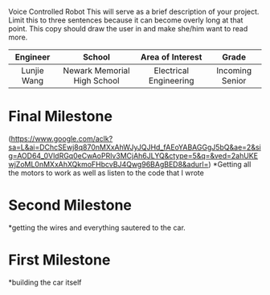 Voice Controlled Robot
This will serve as a brief description of your project. Limit this to three sentences because it can become overly long at that point. This copy should draw the user in and make she/him want to read more.

| **Engineer** | **School** | **Area of Interest** | **Grade** |
|:--:|:--:|:--:|:--:|
| Lunjie Wang | Newark Memorial High School | Electrical Engineering | Incoming Senior
  
# Final Milestone
(https://www.google.com/aclk?sa=L&ai=DChcSEwj8q870nMXxAhWJyJQJHd_fAEoYABAGGgJ5bQ&ae=2&sig=AOD64_0VldRGq0eCwAoPRlv3MCjAh6JLYQ&ctype=5&q=&ved=2ahUKEwjZoML0nMXxAhXQkmoFHbcvBJ4Qwg96BAgBED8&adurl=)
*Getting all the motors to work as well as listen to the code that I wrote


# Second Milestone
*getting the wires and everything sautered to the car.


# First Milestone
  

*building the car itself


